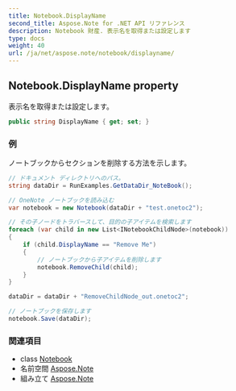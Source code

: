 ```yaml
---
title: Notebook.DisplayName
second_title: Aspose.Note for .NET API リファレンス
description: Notebook 財産. 表示名を取得または設定します
type: docs
weight: 40
url: /ja/net/aspose.note/notebook/displayname/
---
```

## Notebook.DisplayName property

表示名を取得または設定します。

```csharp
public string DisplayName { get; set; }
```

### 例

ノートブックからセクションを削除する方法を示します。

```csharp
// ドキュメント ディレクトリへのパス。
string dataDir = RunExamples.GetDataDir_NoteBook();

// OneNote ノートブックを読み込む
var notebook = new Notebook(dataDir + "test.onetoc2");

// その子ノードをトラバースして、目的の子アイテムを検索します
foreach (var child in new List<INotebookChildNode>(notebook))
{
    if (child.DisplayName == "Remove Me")
    {
        // ノートブックから子アイテムを削除します
        notebook.RemoveChild(child);
    }
}

dataDir = dataDir + "RemoveChildNode_out.onetoc2";

// ノートブックを保存します
notebook.Save(dataDir);
```

### 関連項目

* class [Notebook](../)
* 名前空間 [Aspose.Note](../../notebook/)
* 組み立て [Aspose.Note](../../../)


